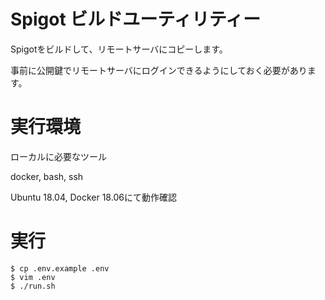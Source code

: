 # Spigot ビルドユーティリティー

Spigotをビルドして、リモートサーバにコピーします。

事前に公開鍵でリモートサーバにログインできるようにしておく必要があります。

# 実行環境

ローカルに必要なツール

docker, bash, ssh

Ubuntu 18.04, Docker 18.06にて動作確認

# 実行

    $ cp .env.example .env
    $ vim .env
    $ ./run.sh

